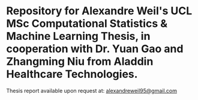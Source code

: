 # Repository for Alexandre Weil's UCL MSc Computational Statistics & Machine Learning Thesis, in cooperation with Dr. Yuan Gao and Zhangming Niu from Aladdin Healthcare Technologies.

Thesis report available upon request at: alexandreweil95@gmail.com
